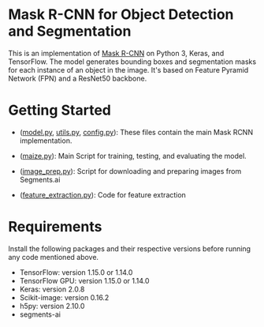 # Mask R-CNN for Object Detection and Segmentation

This is an implementation of [Mask R-CNN](https://arxiv.org/abs/1703.06870) on Python 3, Keras, and TensorFlow. The model generates bounding boxes and segmentation masks for each instance of an object in the image. It's based on Feature Pyramid Network (FPN) and a ResNet50 backbone.

# Getting Started
* ([model.py](mrcnn/model.py), [utils.py](mrcnn/utils.py), [config.py](mrcnn/config.py)): These files contain the main Mask RCNN implementation. 

* ([maize.py](samples/maize/maize.py)): Main Script for training, testing, and evaluating the model.

* ([image_prep.py](samples/maize/image_prep.py)): Script for downloading and preparing images from Segments.ai

* ([feature_extraction.py](samples/maize/feature_extraction.py)): Code for feature extraction


# Requirements

Install the following packages and their respective versions before running any code mentioned above. 

- TensorFlow: version 1.15.0 or 1.14.0
- TensorFlow GPU: version 1.15.0 or 1.14.0
- Keras: version 2.0.8
- Scikit-image: version 0.16.2
- h5py: version 2.10.0
- segments-ai
